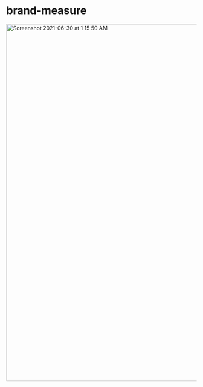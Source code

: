 # brand-measure



<img width="943" alt="Screenshot 2021-06-30 at 1 15 50 AM" src="https://user-images.githubusercontent.com/55822384/123859440-485c2780-d942-11eb-8822-012814b139d3.png">
